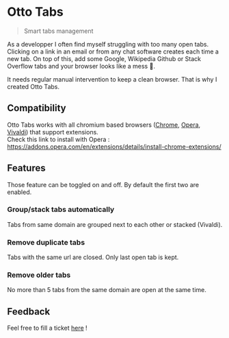 # Otto Tabs

>Smart tabs management

As a developper I often find myself struggling with too many open tabs.  
Clicking on a link in an email or from any chat software creates each time a new tab. On top of this, add some Google, Wikipedia Github or Stack Overflow tabs and your browser looks like a mess 😤.

It needs regular manual intervention to keep a clean browser. That is why I created Otto Tabs.

## Compatibility

Otto Tabs works with all chromium based browsers ([Chrome](https://www.google.fr/chrome), [Opera](https://www.opera.com), [Vivaldi](https://vivaldi.com)) that support extensions.  
Check this link to install with Opera : https://addons.opera.com/en/extensions/details/install-chrome-extensions/

## Features

Those feature can be toggled on and off. By default the first two are enabled.

### Group/stack tabs automatically

Tabs from same domain are grouped next to each other or stacked (Vivaldi).

### Remove duplicate tabs

Tabs with the same url are closed. Only last open tab is kept.

### Remove older tabs

No more than 5 tabs from the same domain are open at the same time.

## Feedback

Feel free to fill a ticket [here](https://github.com/Benlenem/chrome-otto-tabs/issues) ! 
